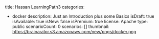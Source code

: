 title: Hassan LearningPath3
categories:
  - docker
description: Just an Introduction plus some Basics
isDraft: true
isAvailable: true
isNew: false
isPremium: true
license: Apache
type: public
scenarioCount: 0
scenarios: []
thumbnail: https://brainarator.s3.amazonaws.com/new/pngs/docker.png
